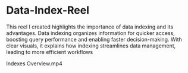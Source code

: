 # Data-Index-Reel
This reel I created highlights the importance of data indexing and its advantages. Data indexing organizes information for quicker access, boosting query performance and enabling faster decision-making. With clear visuals, it explains how indexing streamlines data management, leading to more efficient workflows


Indexes Overview.mp4

